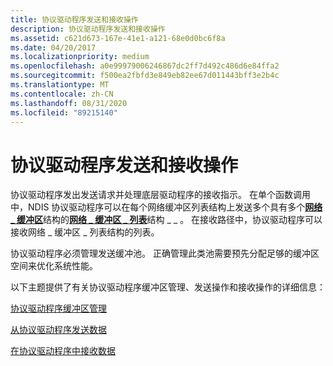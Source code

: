 ```yaml
---
title: 协议驱动程序发送和接收操作
description: 协议驱动程序发送和接收操作
ms.assetid: c621d673-167e-41e1-a121-68e0d0bc6f8a
ms.date: 04/20/2017
ms.localizationpriority: medium
ms.openlocfilehash: a0e99979006246867dc2ff7d492c486d6e84ffa2
ms.sourcegitcommit: f500ea2fbfd3e849eb82ee67d011443bff3e2b4c
ms.translationtype: MT
ms.contentlocale: zh-CN
ms.lasthandoff: 08/31/2020
ms.locfileid: "89215140"
---
```

# <a name="protocol-driver-send-and-receive-operations"></a>协议驱动程序发送和接收操作





协议驱动程序发出发送请求并处理底层驱动程序的接收指示。 在单个函数调用中，NDIS 协议驱动程序可以在每个网络缓冲区列表结构上发送多个具有多个[**网络 \_ 缓冲区**](/windows-hardware/drivers/ddi/ndis/ns-ndis-_net_buffer)结构的[**网络 \_ 缓冲区 \_ 列表**](/windows-hardware/drivers/ddi/ndis/ns-ndis-_net_buffer_list)结构 \_ \_ 。 在接收路径中，协议驱动程序可以接收网络 \_ 缓冲区 \_ 列表结构的列表。

协议驱动程序必须管理发送缓冲池。 正确管理此类池需要预先分配足够的缓冲区空间来优化系统性能。

以下主题提供了有关协议驱动程序缓冲区管理、发送操作和接收操作的详细信息：

[协议驱动程序缓冲区管理](protocol-driver-buffer-management.md)

[从协议驱动程序发送数据](sending-data-from-a-protocol-driver.md)

[在协议驱动程序中接收数据](receiving-data-in-protocol-drivers.md)

 

